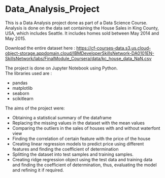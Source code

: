 # Data_Analysis_Project
This is a Data Analysis project done as part of a Data Science Course.
Analysis is done on the data set containing the House Sales in King County, USA, which includes Seattle. It includes homes sold between May 2014 and May 2015. 

Download the entire dataset here : https://cf-courses-data.s3.us.cloud-object-storage.appdomain.cloud/IBMDeveloperSkillsNetwork-DA0101EN-SkillsNetwork/labs/FinalModule_Coursera/data/kc_house_data_NaN.csv  

The project is done on Jupyter Notebook using Python.  
The libraries used are :  
* pandas
* matplotlib
* seaborn
* scikitlearn  

The aims of the project were:
* Obtaining a statistical summary of the dataframe
* Replacing the missing values in the dataset with the mean values
* Comparing the outliers in the sales of houses with and without waterfont view
* Finding the correlation of certain feature with the price of the house
* Creating linear regression models to predict price using different features and finding the coefficient of determination
* Splitting the dataset into test samples and training samples.
* Creating ridge regression object using the test data and training data and finding the coefficient of determination, thus, evaluating the model and refining it if required.
